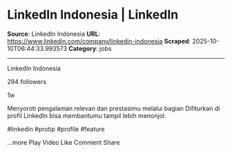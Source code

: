 # LinkedIn Indonesia | LinkedIn

**Source**: LinkedIn Indonesia
**URL**: https://www.linkedin.com/company/linkedin-indonesia
**Scraped**: 2025-10-10T06:44:33.993573
**Category**: jobs

---

LinkedIn Indonesia

294 followers

1w

Menyoroti pengalaman relevan dan prestasimu melalui bagian Difiturkan di profil LinkedIn bisa membantumu tampil lebih menonjol.

#linkedin #protip #profile #feature

…more
Play Video
Like
Comment
Share
